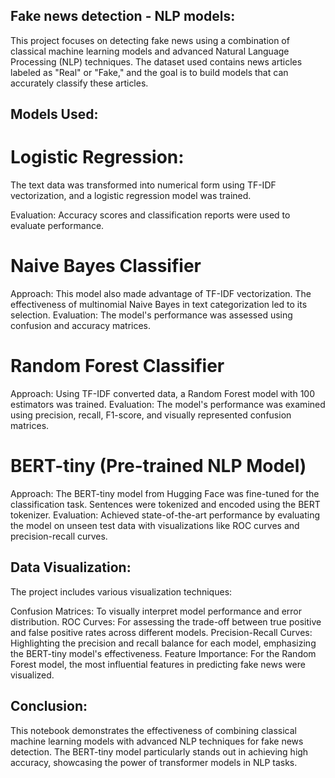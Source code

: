 ## Fake news detection - NLP models:

This project focuses on detecting fake news using a combination of classical machine learning models and advanced Natural Language Processing (NLP) techniques. The dataset used contains news articles labeled as "Real" or "Fake," and the goal is to build models that can accurately classify these articles.

## Models Used:

# Logistic Regression:

The text data was transformed into numerical form using TF-IDF vectorization, and a logistic regression model was trained.

Evaluation: 
Accuracy scores and classification reports were used to evaluate performance.

# Naive Bayes Classifier

Approach: This model also made advantage of TF-IDF vectorization. The effectiveness of multinomial Naive Bayes in text categorization led to its selection.
Evaluation: The model's performance was assessed using confusion and accuracy matrices.

# Random Forest Classifier

Approach: Using TF-IDF converted data, a Random Forest model with 100 estimators was trained.
Evaluation: The model's performance was examined using precision, recall, F1-score, and visually represented confusion matrices.

# BERT-tiny (Pre-trained NLP Model)

Approach: The BERT-tiny model from Hugging Face was fine-tuned for the classification task. Sentences were tokenized and encoded using the BERT tokenizer.
Evaluation: Achieved state-of-the-art performance by evaluating the model on unseen test data with visualizations like ROC curves and precision-recall curves.

## Data Visualization:

The project includes various visualization techniques:

Confusion Matrices: To visually interpret model performance and error distribution.
ROC Curves: For assessing the trade-off between true positive and false positive rates across different models.
Precision-Recall Curves: Highlighting the precision and recall balance for each model, emphasizing the BERT-tiny model's effectiveness.
Feature Importance: For the Random Forest model, the most influential features in predicting fake news were visualized.

## Conclusion:
This notebook demonstrates the effectiveness of combining classical machine learning models with advanced NLP techniques for fake news detection. The BERT-tiny model particularly stands out in achieving high accuracy, showcasing the power of transformer models in NLP tasks.
